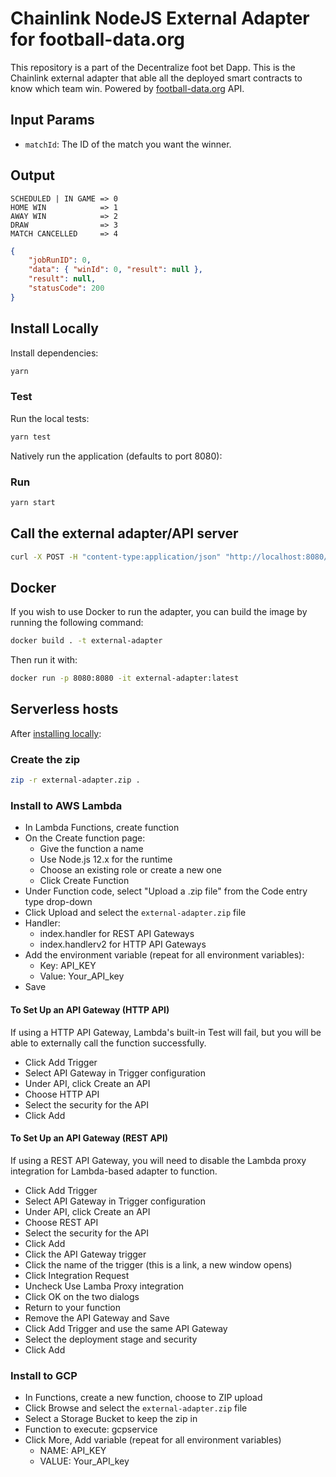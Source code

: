 # Chainlink NodeJS External Adapter for football-data.org

This repository is a part of the Decentralize foot bet Dapp.
This is the Chainlink external adapter that able all the deployed smart contracts to know which team win.
Powered by [football-data.org](https://www.football-data.org) API.

## Input Params

-   `matchId`: The ID of the match you want the winner.

## Output

```
SCHEDULED | IN GAME => 0
HOME WIN            => 1
AWAY WIN            => 2
DRAW                => 3
MATCH CANCELLED     => 4
```

```json
{
    "jobRunID": 0,
    "data": { "winId": 0, "result": null },
    "result": null,
    "statusCode": 200
}
```

## Install Locally

Install dependencies:

```bash
yarn
```

### Test

Run the local tests:

```bash
yarn test
```

Natively run the application (defaults to port 8080):

### Run

```bash
yarn start
```

## Call the external adapter/API server

```bash
curl -X POST -H "content-type:application/json" "http://localhost:8080/" --data '{ "id": 0, "data": { "matchId": ID}}'
```

## Docker

If you wish to use Docker to run the adapter, you can build the image by running the following command:

```bash
docker build . -t external-adapter
```

Then run it with:

```bash
docker run -p 8080:8080 -it external-adapter:latest
```

## Serverless hosts

After [installing locally](#install-locally):

### Create the zip

```bash
zip -r external-adapter.zip .
```

### Install to AWS Lambda

-   In Lambda Functions, create function
-   On the Create function page:
    -   Give the function a name
    -   Use Node.js 12.x for the runtime
    -   Choose an existing role or create a new one
    -   Click Create Function
-   Under Function code, select "Upload a .zip file" from the Code entry type drop-down
-   Click Upload and select the `external-adapter.zip` file
-   Handler:
    -   index.handler for REST API Gateways
    -   index.handlerv2 for HTTP API Gateways
-   Add the environment variable (repeat for all environment variables):
    -   Key: API_KEY
    -   Value: Your_API_key
-   Save

#### To Set Up an API Gateway (HTTP API)

If using a HTTP API Gateway, Lambda's built-in Test will fail, but you will be able to externally call the function successfully.

-   Click Add Trigger
-   Select API Gateway in Trigger configuration
-   Under API, click Create an API
-   Choose HTTP API
-   Select the security for the API
-   Click Add

#### To Set Up an API Gateway (REST API)

If using a REST API Gateway, you will need to disable the Lambda proxy integration for Lambda-based adapter to function.

-   Click Add Trigger
-   Select API Gateway in Trigger configuration
-   Under API, click Create an API
-   Choose REST API
-   Select the security for the API
-   Click Add
-   Click the API Gateway trigger
-   Click the name of the trigger (this is a link, a new window opens)
-   Click Integration Request
-   Uncheck Use Lamba Proxy integration
-   Click OK on the two dialogs
-   Return to your function
-   Remove the API Gateway and Save
-   Click Add Trigger and use the same API Gateway
-   Select the deployment stage and security
-   Click Add

### Install to GCP

-   In Functions, create a new function, choose to ZIP upload
-   Click Browse and select the `external-adapter.zip` file
-   Select a Storage Bucket to keep the zip in
-   Function to execute: gcpservice
-   Click More, Add variable (repeat for all environment variables)
    -   NAME: API_KEY
    -   VALUE: Your_API_key
